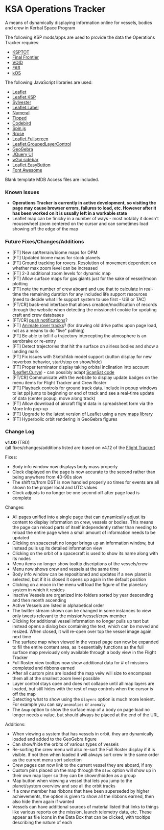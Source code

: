 # KSA Operations Tracker
A means of dynamically displaying information online for vessels, bodies and crew in Kerbal Space Program

The following KSP mods/apps are used to provide the data the Operations Tracker requires:

* [KSPTOT](http://forum.kerbalspaceprogram.com/threads/36476-WIN-KSP-Trajectory-Optimization-Tool-v0-12-2-Mission-Architect-Update!)
* [Final Frontier](http://forum.kerbalspaceprogram.com/threads/67246)
* [VOID](http://forum.kerbalspaceprogram.com/threads/54533-0-23-VOID-Vessel-Orbital-Informational-Display)
* [FAR](http://forum.kerbalspaceprogram.com/threads/20451-0-23-Ferram-Aerospace-Research-v0-12-5-2-Aero-Fixes-For-Planes-Rockets-1-7-14)
* [kOS](https://github.com/KSP-KOS/KOS)

The following JavaScript libraries are used:

* [Leaflet](http://leafletjs.com/)
* [Leaflet.KSP](https://github.com/saik0/Leaflet.KSP)
* [Sylvester](http://sylvester.jcoglan.com/)
* [Leaflet.Label](https://github.com/Leaflet/Leaflet.label)
* [Numeral](http://numeraljs.com/)
* [Tipped](http://www.tippedjs.com/)
* [Codebird](https://github.com/jublonet/codebird-js)
* [Spin.js](http://fgnass.github.io/spin.js/)
* [Rrose](http://erictheise.github.io/rrose/)
* [Leaflet.Fullscreen](https://github.com/brunob/leaflet.fullscreen)
* [Leaflet.GroupedLayerControl](https://github.com/ismyrnow/Leaflet.groupedlayercontrol)
* [GeoGebra](https://wiki.geogebra.org/en/Reference:JavaScript)
* [JQuery UI](https://jqueryui.com/)
* [w2ui sidebar](http://w2ui.com/web/demo/sidebar)
* [Leaflet.EasyButton](https://github.com/CliffCloud/Leaflet.EasyButton)
* [Font Awesome](http://fontawesome.io/icons/)

Blank template MDB Access files are included.

### Known Issues

- **Operations Tracker is currently in active development, so visiting the page may cause browser errors, failures to load, etc. However after it has been worked on it is usually left in a workable state**
- Leaflet map can be finicky in a number of ways - most notably it doesn't mousewheel zoom centered on the cursor and can sometimes load showing off the edge of the map

### Future Fixes/Changes/Additions

* [FT] New sat/terrain/biome maps for OPM
* [FT] Updated biome maps for stock planets
* [FT] Ground tracking for rovers. Resolution of movement dependent on whether max zoom level can be increased
* [FT] 2-3 additional zoom levels for dynamic map
* [FT] Allow surface maps for gas giants just for the sake of vessel/moon plotting
* [FT] note the number of crew aboard and use that to calculate in real-time the remaining duration for any included life support resources (need to decide what life support system to use first - USI or TAC)
* [FT/CR] back-end interface that allows creation/modification of records through the website when detecting the missionctrl cookie for updating craft and crew databases
* [FT/CR] [push notifications](https://developer.mozilla.org/en-US/docs/Web/API/Push_API)?
* [FT] [Animate rover tracks](https://github.com/IvanSanchez/Leaflet.Polyline.SnakeAnim)? (for drawing old drive paths upon page load, not as a means to do "live" pathing)
* [FT] Be able to tell if a trajectory intercepting the atmosphere is an aerobrake or re-entry
* [FT] Detect trajectories that hit the surface on airless bodies and show a landing mark
* [FT] Fix issues with Sketchfab model support (button display for new hoverbox behavior, start/stop on show/hide)
* [FT] Proper terminator display taking orbital inclination into account ([Leaflet.Curve](https://github.com/elfalem/Leaflet.curve)) - can possibly adapt [ScanSat code](https://forum.kerbalspaceprogram.com/index.php?/topic/87351-ksp-130-scansat-v179-dev-version-june-28-2017/&do=findComment&comment=2993781)
* [FT/CR] Communicate with the website to display update badges on the menu items for Flight Tracker and Crew Roster
* [FT] Playback controls for ground track data. Include in popup windows to let ppl jump to beginning or end of track and see a real-time update of data (center popup, move along track)
* [FT] Allow download of aircraft flight data in spreadsheet form via the More Info pop-up
* [FT] Upgrade to the latest version of Leaflet using a [new maps library](https://gitlab.com/IvanSanchez/Leaflet.Kerbal)
* [FT] Hyperbolic orbit rendering in GeoGebra figures

### Change Log

**v1.00** (TBD)   
(all fixes/changes/additions listed are based on v4.12 of the [Flight Tracker](https://github.com/KSAMissionCtrl/FlightTracker#change-log))

Fixes:
  - Body info window now displays body mass properly
  - Clock displayed on the page is now accurate to the second rather than being anywhere from 40-90s slow
  - The shift to/from DST is now handled properly so times for events are all shown to the proper local and UTC values
  - Clock adjusts to no longer be one second off after page load is complete

Changes:
  - All pages unified into a single page that can dynamically adjust its content to display information on crew, vessels or bodies. This means the page can reload parts of itself independently rather than needing to reload the entire page when a small amount of information needs to be updated
  - Clicking on spacecraft no longer brings up an information window, but instead pulls up its detailed information view
  - Clicking on the orbit of a spacecraft is used to show its name along with its nodes
  - Menu items no longer show tooltip discriptions of the vessels/crew
  - Menu now shows crew and vessels at the same time
  - Body info window can be repositioned and updates if a new planet is selected, but if it is closed it opens up again in the default position
  - Clicking on a moon in the menu will load the figure of the planetary system in which it resides
  - Inactive Vessels are organized into folders sorted by year descending and then month ascending
  - Active Vessels are listed in alphabetical order
  - The twitter stream shown can be changed in some instances to view only tweets relevant to the mission/vessel/crew member
  - Clicking for additional vessel information no longer pulls up text but instead opens a dialog box containing the text, which can be moved and resized. When closed, it will re-open over top the vessel image again next time
  - The surface map when viewed in the vessel page can now be expanded to fill the entire content area, as it essentially functions as the full surface map previously only available through a body view in the Flight Tracker
  - Full Roster view tooltips now show additional data for # of missions completed and ribbons earned
  - After all custom pins are loaded the map veiw will size to encompass them all at the smallest zoom level possible
  - Layer control stays open and does not collapse until all map layers are loaded, but still hides with the rest of map controls when the cursor is off the map
  - Detecting what to show using the `&layers` option is much more lenient. For example you can say `anomalies` or `anomaly`
  - The `&map` option to show the surface map of a body on page load no longer needs a value, but should always be placed at the end of the URL

Additions:
  - When viewing a system that has vessels in orbit, they are dynamically loaded and added to the GeoGebra figure
  - Can show/hide the orbits of various types of vessels
  - Re-sorting the crew menu will also re-sort the Full Roster display if it is visible. If not then when loaded it will always sort crew in the same order as the current menu sort selection
  - Crew pages can now link to the current vessel they are aboard, if any
  - Custom pins placed on the map through the `&loc` option will show up in their own map layer so they can be shown/hidden as a group
  - Map button when viewing a vessel that lets you jump to the planet/system overview and see all the orbit tracks
  - If a crew member has ribbons that have been superseded by higher achievements, the option is given to show all the ribbons earned, then also hide them again if wanted
  - Vessels can have additional sources of material listed that links to things like various reports on the mission, launch telemetry data, etc. These appear as file icons in the Data Box that can be clicked, with tooltips describing the nature of each
